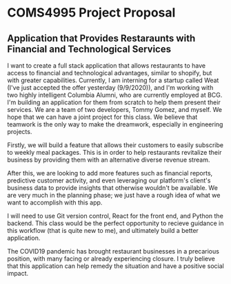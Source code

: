 # COMS4995 Project Proposal


## Application that Provides Restaraunts with Financial and Technological Services 

I want to create a full stack application that allows restaurants to have access to financial and technological advantages, similar to shopify, but with greater capabilities. Currently, I am interning for a startup called Weat (I've just accepted the offer yesterday (9/9/2020)), and I'm working with two highly intelligent Columbia Alumni, who are currently employed at BCG. I'm building an application for them from scratch to help them present their services. We are a team of two developers, Tommy Gomez, and myself. We hope that we can have a joint project for this class. We believe that teamwork is the only way to make the dreamwork, especially in engineering projects.

Firstly, we will build a feature that allows their customers to easily subscribe to weekly meal packages. This is in order to help restaurants revitalize their business by providing them with an alternative diverse revenue stream.

After this, we are looking to add more features such as financial reports, predictive customer activity, and even leveraging our platform's client's business data to provide insights that otherwise wouldn't be available. We are very much in the planning phase; we just have a rough idea of what we want to accomplish with this app.

I will need to use Git version control, React for the front end, and Python the backend. This class would be the perfect opportunity to recieve guidance in this workflow (that is quite new to me), and ultimately build a better application.

The COVID19 pandemic has brought restaurant businesses in a precarious position, with many facing or already experiencing closure. I truly believe that this application can help remedy the situation and have a positive social impact.



